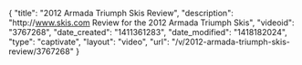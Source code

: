 {
    "title": "2012 Armada Triumph Skis Review",
    "description": "http:\/\/www.skis.com Review for the 2012 Armada Triumph Skis",
    "videoid": "3767268",
    "date_created": "1411361283",
    "date_modified": "1418182024",
    "type": "captivate",
    "layout": "video",
    "url": "\/v\/2012-armada-triumph-skis-review\/3767268"
}